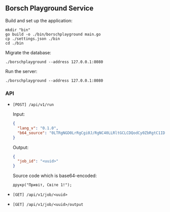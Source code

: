 ## Borsch Playground Service
Build and set up the application:
```shell
mkdir "bin"
go build -o ./bin/borschplayground main.go
cp ./settings.json ./bin
cd ./bin
```

Migrate the database:
```shell
./borschplayground --address 127.0.0.1:8080
```

Run the server:
```shell
./borschplayground --address 127.0.0.1:8080
```

### API
* `[POST] /api/v1/run`
  
  Input:
  ```json
  {
    "lang_v": "0.1.0",
    "b64_source": "0LTRgNGD0LrRgCgi0J/RgNC40LLRltGCLCDQodCy0ZbRgtC1IDEhIik7"
  }
  ```
  Output:
  ```json
  {
    "job_id": "<uuid>"
  }
  ```

  Source code which is base64-encoded:
  ```
  друкр("Привіт, Світе 1!");
  ```

* `[GET] /api/v1/job/<uuid>`
* `[GET] /api/v1/job/<uuid>/output`

